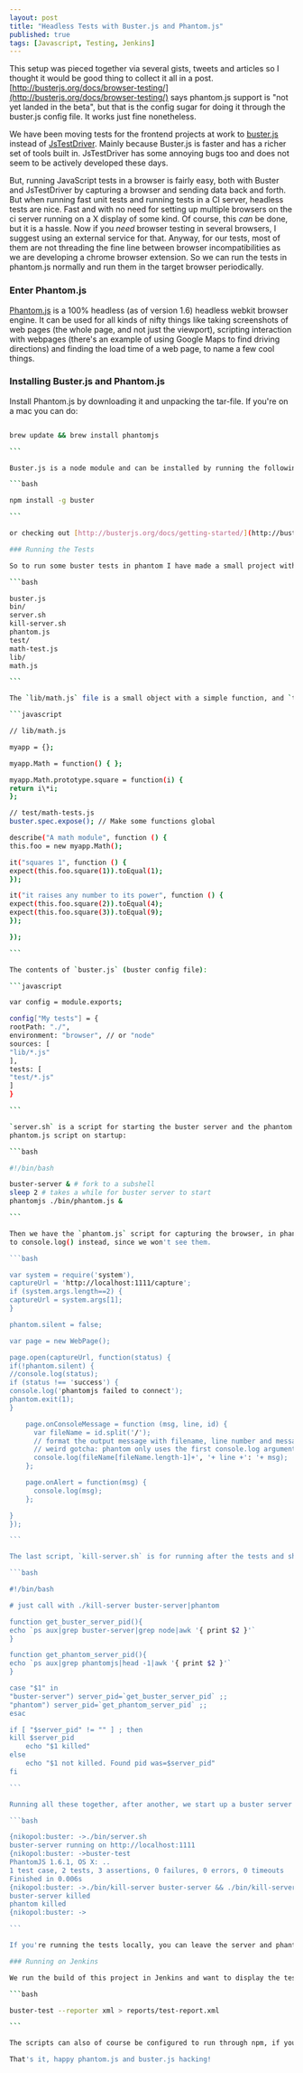 ```yaml
---
layout: post
title: "Headless Tests with Buster.js and Phantom.js"
published: true
tags: [Javascript, Testing, Jenkins]
---
```


This setup was pieced together via several gists, tweets and articles so I thought it would be good thing to collect it all in a post. [http://busterjs.org/docs/browser-testing/](http://busterjs.org/docs/browser-testing/) says phantom.js support is "not yet landed in the beta", but that is the config sugar for doing it through the buster.js config file. It works just fine nonetheless.

We have been moving tests for the frontend projects at work to [buster.js](http://busterjs.org) instead of [JsTestDriver](https://code.google.com/p/js-test-driver/). Mainly because Buster.js is faster and has a richer set of tools built in. JsTestDriver has some annoying bugs too and does not seem to be actively developed these days.

But, running JavaScript tests in a browser is fairly easy, both with Buster and JsTestDriver by capturing a browser and sending data back and forth. But when running fast unit tests and running tests in a CI server, headless tests are nice. Fast and with no need for setting up multiple browsers on the ci server running on a X display of some kind. Of course, this _can_ be done, but it is a hassle. Now if you _need_ browser testing in several browsers, I suggest using an external service for that. Anyway, for our tests, most of them are not threading the fine line between browser incompatibilities as we are developing a chrome browser extension. So we can run the tests in phantom.js normally and run them in the target browser periodically.

### Enter Phantom.js

[Phantom.js](http://phantomjs.org/) is a 100% headless (as of version 1.6) headless webkit browser engine. It can be used for all kinds of nifty things like taking screenshots of web pages (the whole page, and not just the viewport), scripting interaction with webpages (there's an example of using Google Maps to find driving directions) and finding the load time of a web page, to name a few cool things.

### Installing Buster.js and Phantom.js

Install Phantom.js by downloading it and unpacking the tar-file. If you're on a mac you can do:

````bash

brew update && brew install phantomjs

```

Buster.js is a node module and can be installed by running the following command in a recent node version:

```bash

npm install -g buster

```

or checking out [http://busterjs.org/docs/getting-started/](http://busterjs.org/docs/getting-started/) if you need more handholding. Depending on your platform you may need to adjust your path variable or symlink the buster executables into your $PATH

### Running the Tests

So to run some buster tests in phantom I have made a small project with some tests

```bash

buster.js
bin/
server.sh
kill-server.sh
phantom.js
test/
math-test.js
lib/
math.js

```

The `lib/math.js` file is a small object with a simple function, and `test/math-test.js` is a test case for that. Nothing fancy there, but I list them for completeness. These files should hold your production code and tests.

```javascript

// lib/math.js

myapp = {};

myapp.Math = function() { };

myapp.Math.prototype.square = function(i) {
return i\*i;
};

// test/math-tests.js
buster.spec.expose(); // Make some functions global

describe("A math module", function () {
this.foo = new myapp.Math();

it("squares 1", function () {
expect(this.foo.square(1)).toEqual(1);
});

it("it raises any number to its power", function () {
expect(this.foo.square(2)).toEqual(4);
expect(this.foo.square(3)).toEqual(9);
});

});

```

The contents of `buster.js` (buster config file):

```javascript

var config = module.exports;

config["My tests"] = {
rootPath: "./",
environment: "browser", // or "node"
sources: [
"lib/*.js"
],
tests: [
"test/*.js"
]
}

```

`server.sh` is a script for starting the buster server and the phantom.js instance, and run the
phantom.js script on startup:

```bash

#!/bin/bash

buster-server & # fork to a subshell
sleep 2 # takes a while for buster server to start
phantomjs ./bin/phantom.js &

```

Then we have the `phantom.js` script for capturing the browser, in phantom. We also redirect any alerts
to console.log() instead, since we won't see them.

```bash

var system = require('system'),
captureUrl = 'http://localhost:1111/capture';
if (system.args.length==2) {
captureUrl = system.args[1];
}

phantom.silent = false;

var page = new WebPage();

page.open(captureUrl, function(status) {
if(!phantom.silent) {
//console.log(status);
if (status !== 'success') {
console.log('phantomjs failed to connect');
phantom.exit(1);
}

    page.onConsoleMessage = function (msg, line, id) {
      var fileName = id.split('/');
      // format the output message with filename, line number and message
      // weird gotcha: phantom only uses the first console.log argument it gets :(
      console.log(fileName[fileName.length-1]+', '+ line +': '+ msg);
    };

    page.onAlert = function(msg) {
      console.log(msg);
    };

}
});

```

The last script, `kill-server.sh` is for running after the tests and shut everything down again.

```bash

#!/bin/bash

# just call with ./kill-server buster-server|phantom

function get_buster_server_pid(){
echo `ps aux|grep buster-server|grep node|awk '{ print $2 }'`
}

function get_phantom_server_pid(){
echo `ps aux|grep phantomjs|head -1|awk '{ print $2 }'`
}

case "$1" in
"buster-server") server_pid=`get_buster_server_pid` ;;
"phantom") server_pid=`get_phantom_server_pid` ;;
esac

if [ "$server_pid" != "" ] ; then
kill $server_pid
    echo "$1 killed"
else
    echo "$1 not killed. Found pid was=$server_pid"
fi

```

Running all these together, after another, we start up a buster server on localhost:1111, start phantomjs and use that to capture the buster server, run the tests, and the kill the server and phantom afterwards.

```bash

{nikopol:buster: ->./bin/server.sh
buster-server running on http://localhost:1111
{nikopol:buster: ->buster-test
PhantomJS 1.6.1, OS X: ..
1 test case, 2 tests, 3 assertions, 0 failures, 0 errors, 0 timeouts
Finished in 0.006s
{nikopol:buster: ->./bin/kill-server buster-server && ./bin/kill-server phantom
buster-server killed
phantom killed
{nikopol:buster: ->

```

If you're running the tests locally, you can leave the server and phantom running. But we want to run them in the CI server, so we clean up after tests are run.

### Running on Jenkins

We run the build of this project in Jenkins and want to display the test results there, along with csslint, jslint and other quality checks. Buster.js has a nifty command line switch for outputting junit compatible xml, which Jenkins reads out of the box. For instance this command, instead of plain buster-test in Jenkins, with config for the violations plugin pointing to the file, will graph the test results nicely.

```bash

buster-test --reporter xml > reports/test-report.xml

```

The scripts can also of course be configured to run through npm, if you want.

That's it, happy phantom.js and buster.js hacking!
````

